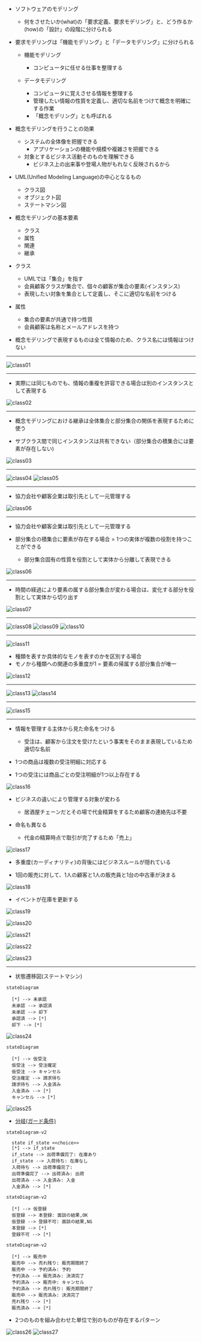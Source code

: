 
- ソフトウェアのモデリング
    - 何をさせたいか(what)の「要求定義、要求モデリング」と、どう作るか(how)の「設計」の段階に分けられる

- 要求モデリングは「機能モデリング」と「データモデリング」に分けられる
    - 機能モデリング
        - コンピュータに任せる仕事を整理する

    - データモデリング
        - コンピュータに覚えさせる情報を整理する
        - 管理したい情報の性質を定義し、適切な名前をつけて概念を明確にする作業
        - 「概念モデリング」とも呼ばれる

- 概念モデリングを行うことの効果
    - システムの全体像を把握できる
        - アプリケーションの機能や規模や複雑さを把握できる
    - 対象とするビジネス活動そのものを理解できる
        - ビジネス上の出来事や登場人物がもれなく反映されるから

- UML(Unified Modeling Language)の中心となるもの
    - クラス図
    - オブジェクト図
    - ステートマシン図

- 概念モデリングの基本要素
    - クラス
    - 属性
    - 関連
    - 継承

- クラス
    - UMLでは「集合」を指す
    - 会員顧客クラスが集合で、個々の顧客が集合の要素(インスタンス)
    - 表現したい対象を集合として定義し、そこに適切な名前をつける

- 属性
    - 集合の要素が共通で持つ性質
    - 会員顧客は名称とメールアドレスを持つ

- 概念モデリングで表現するものは全て情報のため、クラス名には情報はつけない

---
![class01](./assets/image/class01.png)

---

- 実際には同じものでも、情報の重複を許容できる場合は別のインスタンスとして表現する

![class02](./assets/image/class02.png)

---

- 概念モデリングにおける継承は全体集合と部分集合の関係を表現するために使う

- サブクラス間で同じインスタンスは共有できない（部分集合の積集合には要素が存在しない)

![class03](./assets/image/class03.png)

---

![class04](./assets/image/class04.png)
![class05](./assets/image/class05.png)


---
- 協力会社や顧客企業は取引先として一元管理する

![class06](./assets/image/class06.png)

---
- 協力会社や顧客企業は取引先として一元管理する

- 部分集合の積集合に要素が存在する場合 = 1つの実体が複数の役割を持つことができる
    - 部分集合固有の性質を役割として実体から分離して表現できる

![class06](./assets/image/class06.png)

---
- 時間の経過により要素の属する部分集合が変わる場合は、変化する部分を役割として実体から切り出す

![class07](./assets/image/class07.png)


---
![class08](./assets/image/class08.png)
![class09](./assets/image/class09.png)
![class10](./assets/image/class10.png)

---
![class11](./assets/image/class11.png)

- 種類を表すか具体的なモノを表すのかを区別する場合
- モノから種類への関連の多重度が1 = 要素の帰属する部分集合が唯一

![class12](./assets/image/class12.png)

---

![class13](./assets/image/class13.png)
![class14](./assets/image/class14.png)

---

![class15](./assets/image/class15.png)

---
- 情報を管理する主体から見た命名をつける
    - 受注は、顧客から注文を受けたという事実をそのまま表現しているため適切な名前

- 1つの商品は複数の受注明細に対応する
- 1つの受注には商品ごとの受注明細が1つ以上存在する

![class16](./assets/image/class16.png)

- ビジネスの違いにより管理する対象が変わる
    - 居酒屋チェーンだとその場で代金精算をするため顧客の連絡先は不要

- 命名も異なる
    - 代金の精算時点で取引が完了するため「売上」

![class17](./assets/image/class17.png)

- 多重度(カーディナリティ)の背後にはビジネスルールが隠れている

- 1回の販売に対して、1人の顧客と1人の販売員と1台の中古車が決まる

![class18](./assets/image/class18.png)

- イベントが在庫を更新する

![class19](./assets/image/class19.png)

![class20](./assets/image/class20.png)

![class21](./assets/image/class21.png)

![class22](./assets/image/class22.png)

![class23](./assets/image/class23.png)

---

- 状態遷移図(ステートマシン)

```mermaid
stateDiagram

  [*] --> 未承認 
  未承認 --> 承認済
  未承認 --> 却下
  承認済 --> [*]
  却下 --> [*]
```

![class24](./assets/image/class24.png)


```mermaid
stateDiagram

  [*] --> 仮受注
  仮受注 --> 受注確定
  仮受注 --> キャンセル
  受注確定 --> 請求待ち
  請求待ち --> 入金済み
  入金済み --> [*]
  キャンセル --> [*]
```

![class25](./assets/image/class25.png)

- [分岐(ガード条件)](https://mermaid-js.github.io/mermaid/#/stateDiagram?id=choice)

```mermaid
stateDiagram-v2

  state if_state <<choice>>
  [*] --> if_state
  if_state --> 出荷準備完了: 在庫あり
  if_state --> 入荷待ち: 在庫なし
  入荷待ち --> 出荷準備完了: 
  出荷準備完了 --> 出荷済み: 出荷
  出荷済み --> 入金済み: 入金
  入金済み --> [*]
```

```mermaid
stateDiagram-v2

  [*] --> 仮登録
  仮登録 --> 本登録: 面談の結果,OK
  仮登録 --> 登録不可: 面談の結果,NG
  本登録 --> [*]
  登録不可 --> [*]
```

```mermaid
stateDiagram-v2

  [*] --> 販売中
  販売中 --> 売れ残り: 販売期間終了
  販売中 --> 予約済み: 予約
  予約済み --> 販売済み: 決済完了
  予約済み --> 販売中: キャンセル
  予約済み --> 売れ残り: 販売期間終了
  販売中 --> 販売済み: 決済完了
  売れ残り --> [*]
  販売済み --> [*]
```

- 2つのものを組み合わせた単位で別のものが存在するパターン

![class26](./assets/image/class26.png)
![class27](./assets/image/class27.png)

